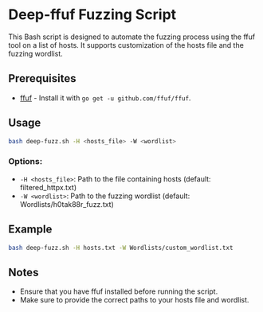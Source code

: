 # Deep-ffuf Fuzzing Script

This Bash script is designed to automate the fuzzing process using the ffuf tool on a list of hosts. It supports customization of the hosts file and the fuzzing wordlist.

## Prerequisites

- [ffuf](https://github.com/ffuf/ffuf) - Install it with `go get -u github.com/ffuf/ffuf`.

## Usage

```bash
bash deep-fuzz.sh -H <hosts_file> -W <wordlist>
```

### Options:

- `-H <hosts_file>`: Path to the file containing hosts (default: filtered_httpx.txt)
- `-W <wordlist>`: Path to the fuzzing wordlist (default: Wordlists/h0tak88r_fuzz.txt)

## Example

```bash
bash deep-fuzz.sh -H hosts.txt -W Wordlists/custom_wordlist.txt
```

## Notes

- Ensure that you have ffuf installed before running the script.
- Make sure to provide the correct paths to your hosts file and wordlist.
